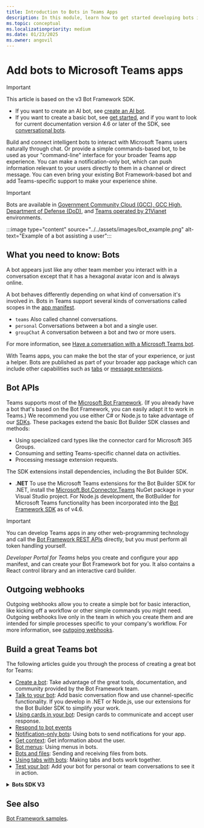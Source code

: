 ```yaml
---
title: Introduction to Bots in Teams Apps
description: In this module, learn how to get started developing bots in Microsoft Teams and what are all the requirements to add a bot in Teams
ms.topic: conceptual
ms.localizationpriority: medium
ms.date: 01/23/2025
ms.owner: angovil
---
```

# Add bots to Microsoft Teams apps

> [!IMPORTANT]
>
> This article is based on the v3 Bot Framework SDK.
>
> * If you want to create an AI bot, see  [create an AI bot](~/bots/how-to/teams-conversational-ai/teams-conversation-ai-overview.md).
> * If you want to create a basic bot, see [get started](~/get-started/get-started-overview.md), and if you want to look for current documentation version 4.6 or later of the SDK, see [conversational bots](~/bots/what-are-bots.md).

Build and connect intelligent bots to interact with Microsoft Teams users naturally through chat. Or provide a simple commands-based bot, to be used as your "command-line" interface for your broader Teams app experience. You can make a notification-only bot, which can push information relevant to your users directly to them in a channel or direct message. You can even bring your existing Bot Framework-based bot and add Teams-specific support to make your experience shine.

> [!IMPORTANT]
> Bots are available in [Government Community Cloud (GCC), GCC High, Department of Defense (DoD)](../../concepts/cloud-overview.md#teams-app-capabilities), and [Teams operated by 21Vianet](../../concepts/sovereign-cloud.md) environments.

:::image type="content" source="../../assets/images/bot_example.png" alt-text="Example of a bot assisting a user":::

## What you need to know: Bots

A bot appears just like any other team member you interact with in a conversation except that it has a hexagonal avatar icon and is always online.

A bot behaves differently depending on what kind of conversation it's involved in. Bots in Teams support several kinds of conversations called scopes in the [app manifest](/microsoft-365/extensibility/schema/root-bots#scopes).

* `teams` Also called channel conversations.
* `personal` Conversations between a bot and a single user.
* `groupChat` A conversation between a bot and two or more users.

For more information, see [Have a conversation with a Microsoft Teams bot](~/resources/bot-v3/bot-conversations/bots-conversations.md).

With Teams apps, you can make the bot the star of your experience, or just a helper. Bots are published as part of your broader app package which can include other capabilities such as [tabs](~/tabs/what-are-tabs.md) or [message extensions](~/messaging-extensions/what-are-messaging-extensions.md).

## Bot APIs

Teams supports most of the [Microsoft Bot Framework](https://dev.botframework.com/). (If you already have a bot that's based on the Bot Framework, you can easily adapt it to work in Teams.) We recommend you use either C# or Node.js to take advantage of our [SDKs](/microsoftteams/platform/#pivot=sdk-tools). These packages extend the basic Bot Builder SDK classes and methods:

* Using specialized card types like the connector card for Microsoft 365 Groups.
* Consuming and setting Teams-specific channel data on activities.
* Processing message extension requests.

The SDK extensions install dependencies, including the Bot Builder SDK.

* **.NET** To use the Microsoft Teams extensions for the Bot Builder SDK for .NET, install the [Microsoft.Bot.Connector.Teams](https://www.nuget.org/packages/Microsoft.Bot.Connector.Teams) NuGet package in your Visual Studio project. For Node.js development, the BotBuilder for Microsoft Teams functionality has been incorporated into the [Bot Framework SDK](https://github.com/microsoft/botframework-sdk) as of v4.6.

> [!IMPORTANT]
> You can develop Teams apps in any other web-programming technology and call the [Bot Framework REST APIs](/bot-framework/rest-api/bot-framework-rest-overview) directly, but you must perform all token handling yourself.

*Developer Portal for Teams* helps you create and configure your app manifest, and can create your Bot Framework bot for you. It also contains a React control library and an interactive card builder.

## Outgoing webhooks

Outgoing webhooks allow you to create a simple bot for basic interaction, like kicking off a workflow or other simple commands you might need. Outgoing webhooks live only in the team in which you create them and are intended for simple processes specific to your company's workflow. For more information, see [outgoing webhooks](~/webhooks-and-connectors/how-to/add-outgoing-webhook.md).

## Build a great Teams bot

The following articles guide you through the process of creating a great bot for Teams:

* [Create a bot](~/resources/bot-v3/bots-create.md): Take advantage of the great tools, documentation, and community provided by the Bot Framework team.
* [Talk to your bot](~/resources/bot-v3/bot-conversations/bots-conversations.md): Add basic conversation flow and use channel-specific functionality. If you develop in .NET or Node.js, use our extensions for the Bot Builder SDK to simplify your work.
* [Using cards in your bot](~/resources/bot-v3/bots-cards.md): Design cards to communicate and accept user response.
* [Respond to bot events](~/resources/bot-v3/bots-notifications.md)
* [Notification-only bots](~/resources/bot-v3/bots-notification-only.md): Using bots to send notifications for your app.
* [Get context](~/resources/bot-v3/bots-context.md): Get information about the user.
* [Bot menus](~/resources/bot-v3/bots-menus.md): Using menus in bots.
* [Bots and files](~/resources/bot-v3/bots-files.md): Sending and receiving files from bots.
* [Using tabs with bots](~/resources/bot-v3/bots-with-tabs.md): Making tabs and bots work together.
* [Test your bot](~/resources/bot-v3/bots-test.md): Add your bot for personal or team conversations to see it in action.

<details>

<summary><b>Bots SDK V3</b></summary>

> [!IMPORTANT]
>
> This article is based on the v3 Bot Framework SDK.
>
> * If you want to create an AI bot, see  [create an AI bot](~/bots/how-to/teams-conversational-ai/teams-conversation-ai-overview.md).
> * If you want to create a basic bot, see [get started](~/get-started/get-started-overview.md), and if you want to look for current documentation version 4.6 or later of the SDK, see [conversational bots](~/bots/what-are-bots.md).

**Teams Developer Portal for Teams** is a tool that can help build your bot, and an app package that references your bot. It also contains a React control library and configurable samples for cards. For more information, see [Getting started with Teams Developer Portal for Teams](~/concepts/build-and-test/teams-developer-portal.md). The steps that follow assume that you are hand configuring your bot and not using **Teams Developer Portal for Teams**:

1. Create the bot using [Bot Framework](https://dev.botframework.com/bots/new). **Be sure to add Microsoft Teams as a channel from the featured channels list after creating your bot.** Feel free to reuse any Microsoft App ID you generated if you've already created your app package/manifest.

   ![Bot Framework registration page](~/assets/images/bots/bfregister.png)

> [!NOTE]
> If you don't wish to create your bot in Azure, you **must** use this link to create a new bot: [Bot Framework](https://dev.botframework.com/bots/new). If you select **Create a bot** in the Bot Framework portal instead, you'll [create your bot in Microsoft Azure](#bots-and-microsoft-azure) instead.

2. Build the bot using the [Microsoft.Bot.Connector.Teams](https://www.nuget.org/packages/Microsoft.Bot.Connector.Teams) NuGet package, the [Bot Framework SDK](https://github.com/microsoft/botframework-sdk), or the [Bot Connector API](/bot-framework/rest-api/bot-framework-rest-connector-api-reference).

3. Test the bot using the [Bot Framework Emulator](/bot-framework/debug-bots-emulator).

4. Deploy the bot to a cloud service, such as [Microsoft Azure](https://azure.microsoft.com/). Alternatively, run your app locally and use a tunneling service such [ngrok](https://ngrok.com) to expose an https:// endpoint for your bot, such as `https://45az0eb1.ngrok-free.app/api/messages`.

> [!NOTE]
>
> ### Bots and Microsoft Azure
>
> The Bot Framework portal is optimized for registering bots in Microsoft Azure. Here are some things to know:
>
> * The Microsoft Teams channel for bots registered on Azure is free. Messages sent over the Teams channel won't count towards the consumed messages for the bot.
> * While it's possible to [create a new Bot Framework bot](https://dev.botframework.com/bots/new) without using Azure, you must use [create a new Bot Framework bot](https://dev.botframework.com/bots/new), which is no longer exposed in the Bot Framework portal.
> * When you edit the properties of an existing bot in the [list of your bots in Bot Framework](https://dev.botframework.com/bots) such as its "messaging endpoint," which is common when first developing a bot, especially if you use [ngrok](https://ngrok.com), you'll see "Migration status" column and a blue "Migrate" button that takes you into the Microsoft Azure portal. Don't select the "Migrate" button unless that's what you want to do; instead, select the name of the bot and you can edit its properties:</br>
   ![Edit Bot Properties](~/assets/images/bots/bf-migrate-bot-to-azure.png)
> * If you register your bot using Microsoft Azure, your bot code doesn't need to be *hosted* on Microsoft Azure.
> * If you do register a bot using Azure portal, you must have a Microsoft Azure account. You can [create one for free](https://azure.microsoft.com/free/). To verify your identity when you create one, you must provide a credit card, but it won't be charged; it's always free to create and use bots with Teams.
> * You can now use Developer Portal for Teams to register/update app and bot information directly within Teams. You'll only have to use the Azure portal for adding or configuring other Bot Framework channels such as Direct Line, Web Chat, Skype, and Facebook Messenger.

</details>

## See also

[Bot Framework samples](https://github.com/OfficeDev/Microsoft-Teams-Samples/blob/main/README.md).
